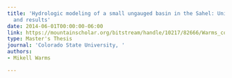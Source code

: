 ```yaml
---
title: 'Hydrologic modeling of a small ungauged basin in the Sahel: Unique calibration
  and results'
date: 2014-06-01T00:00:00-06:00
link: https://mountainscholar.org/bitstream/handle/10217/82666/Warms_colostate_0053N_12309.pdf?sequence=1
type: Master's Thesis
journal: 'Colorado State University, '
authors:
- Mikell Warms

---
```

